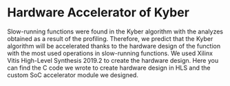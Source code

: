 # Hardware Accelerator of Kyber

Slow-running functions were found in the Kyber algorithm with the analyzes obtained as a result of the profiling. Therefore, we predict that the Kyber algorithm will be 
accelerated thanks to the hardware design of the function with the most used operations in slow-running functions. We used Xilinx Vitis High-Level Synthesis 2019.2 to 
create the hardware design. Here you can find the C code we wrote to create hardware design in HLS and the custom SoC accelerator module we designed.
